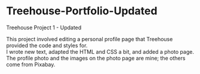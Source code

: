 # Treehouse-Portfolio-Updated
Treehouse Project 1 - Updated

This project involved editing a personal profile page that Treehouse provided the code and styles for.  
I wrote new text, adapted the HTML and CSS a bit, and added a photo page.  The profile photo and the images
on the photo page are mine; the others come from Pixabay.
